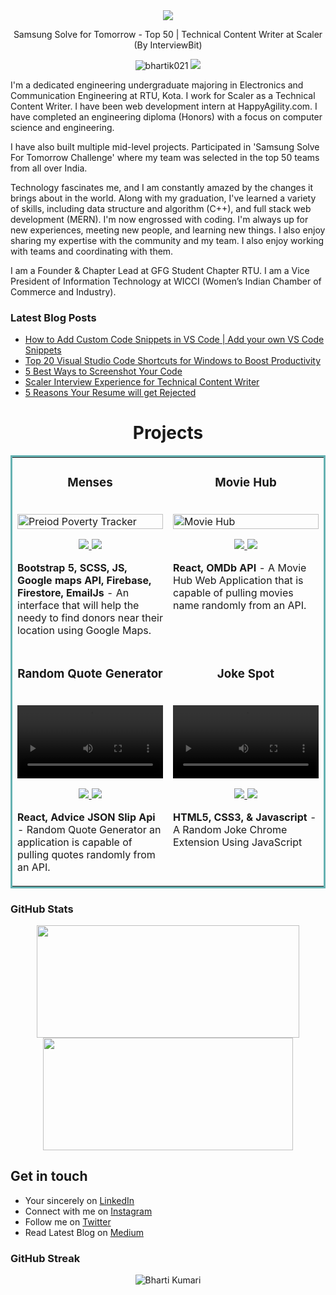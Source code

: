 <div align="center">
     <img src="https://readme-typing-svg.herokuapp.com?color=%236FDA44&size=32&center=true&vCenter=true&width=600&height=50&lines=Hi+👋,+I'm+Bharti;Web+Developer;Blogger"/>
</div>

<p align="center">
  Samsung Solve for Tomorrow - Top 50 | Technical Content Writer at Scaler (By InterviewBit)
</p>   

<p align="center">  
 <img src="https://komarev.com/ghpvc/?username=bhartik021&color=green" alt="bhartik021" />
 <img src="https://img.shields.io/github/followers/bhartik021?label=followers&style=social"/>
</p>
 
I'm a dedicated engineering undergraduate majoring in Electronics and Communication Engineering at RTU, Kota. I work for Scaler as a Technical Content Writer. I have been web development intern at HappyAgility.com. I have completed an engineering diploma (Honors) with a focus on computer science and engineering.

I have also built multiple mid-level projects. Participated in 'Samsung Solve For Tomorrow Challenge' where my team was selected in the top 50 teams from all over India.

Technology fascinates me, and I am constantly amazed by the changes it brings about in the world. Along with my graduation, I've learned a variety of skills, including data structure and algorithm (C++), and full stack web development (MERN). I'm now engrossed with coding. I'm always up for new experiences, meeting new people, and learning new things. I also enjoy sharing my expertise with the community and my team. I also enjoy working with teams and coordinating with them.

I am a Founder & Chapter Lead at GFG Student Chapter RTU. I am a Vice President of Information Technology at WICCI (Women’s Indian Chamber of Commerce and Industry).

### Latest Blog Posts

<!-- BLOG-POST-LIST:START -->
- [How to Add Custom Code Snippets in VS Code | Add your own VS Code Snippets](https://medium.com/@bhartik021/how-to-add-custom-code-snippets-in-vs-code-add-your-own-vs-code-snippets-6d37d70af24f)
- [Top 20 Visual Studio Code Shortcuts for Windows to Boost Productivity](https://medium.com/@bhartik021/top-20-visual-studio-code-shortcuts-for-windows-to-boost-productivity-231d18d2b1a3)
- [5 Best Ways to Screenshot Your Code](https://medium.com/@bhartik021/5-best-ways-to-screenshot-your-code-74459471a25f)
- [Scaler Interview Experience for Technical Content Writer](https://medium.com/@bhartik021/scaler-interview-experience-for-technical-content-writer-646b38394416)
- [5 Reasons Your Resume will get Rejected](https://medium.com/@bhartik021/5-reasons-your-resume-will-get-rejected-cc78993c1343)
<!-- BLOG-POST-LIST:END -->

<!--
### Languages and Tools 

<table>
<tr>
    <td align='center'>
        <img src="https://raw.githubusercontent.com/devicons/devicon/master/icons/c/c-original.svg" alt="c" width="80">
    </td>
    <td align='center'>
         <img src="https://raw.githubusercontent.com/devicons/devicon/0d6c64dbbf311879f7d563bfc3ccf559f9ed111c/icons/cplusplus/cplusplus-original.svg" width="80">
    </td>
    <td align='center'>
        <img src="https://www.vectorlogo.zone/logos/w3_html5/w3_html5-ar21.svg">
    </td>
    <td align='center'>
        <img src="https://raw.githubusercontent.com/devicons/devicon/0d6c64dbbf311879f7d563bfc3ccf559f9ed111c/icons/css3/css3-original-wordmark.svg" width="80">
    </td>
    <td align='center'>
        <img src="https://raw.githubusercontent.com/detain/svg-logos/780f25886640cef088af994181646db2f6b1a3f8/svg/javascript.svg" width="80">
    </td>
    <td align='center'>
        <img src="https://user-images.githubusercontent.com/75694208/172817041-1df89dcf-8d12-4ec9-87b8-31630235fe61.png" width="80">
    </td>
</tr>
<tr>
    <td>
       <img src="https://user-images.githubusercontent.com/75694208/172817041-1df89dcf-8d12-4ec9-87b8-31630235fe61.png" width="80">
    </td>
    <td align='center'>
        <img src="https://user-images.githubusercontent.com/75694208/172817899-88ada0a5-aca7-496f-996e-05a610a93367.png" width="80">
    <td align='center'>
        <img src="https://user-images.githubusercontent.com/75694208/172818360-a58681c2-2f26-4fd7-a2e8-1e223fd1540b.png" width="80">
    </td>
    <td align='center'>
        <img src="https://www.vectorlogo.zone/logos/json/json-ar21.svg">
    </td>
    <td align='center'>
         <img src="https://www.vectorlogo.zone/logos/git-scm/git-scm-ar21.svg">
    </td>
</tr>
</table>
-->


<h1 align="center">Projects</h1>
<table bordercolor="#66b2b2">
  
  <tr>
    <td width="50%" valign="top">
      <h3 align="center">Menses</h3>
        <br />
        <a target="_blank" href="https://aniruddhasoni.github.io/Menses-Period-Poverty-Tracker/">
            <img src="https://user-images.githubusercontent.com/75694208/212263532-905373bb-8705-40a8-90d6-5f1f0cd9768e.png" width="100%" alt="Preiod Poverty Tracker"/>
        </a>
        <br />
        <p align="center">
          
  <a href="https://github.com/AniruddhaSoni/Menses-Period-Poverty-Tracker" target="_blank">
    <img src="https://img.shields.io/static/v1?label=|&message=REPO&color=23555f&style=plastic&logo=github&logo-color=white"/>
  </a>  
  <a href="https://aniruddhasoni.github.io/Menses-Period-Poverty-Tracker/" target="_blank">
    <img src="https://img.shields.io/static/v1?label=|&message=WEBSITE&color=cdf998&style=plastic&logo=wordpress&logo-color=white"/>
  </a>
      </p>
        <p><strong>Bootstrap 5, SCSS, JS, Google maps API, Firebase, Firestore, EmailJs</strong> - An interface that will help the needy to find donors near their location using Google Maps.</p>
    </td>
    <td width="50%" valign="top">
      <h3 align="center">Movie Hub</h3>
        <br />
      <a target="_blank" href="https://movie-hub-sepia.vercel.app/">
            <img src="https://user-images.githubusercontent.com/75694208/212264302-0c825ef9-8a87-47c6-8b1c-857ca18222c2.png" width="100%"  alt="Movie Hub"/>
        </a>
        <br />
        <p align="center">
          
  <a href="https://github.com/bhartik021/movie-hub" target="_blank">
    <img src="https://img.shields.io/static/v1?label=|&message=REPO&color=23555f&style=plastic&logo=github&logo-color=white"/>
  </a>
  <a href="https://movie-hub-sepia.vercel.app/" target="_blank">
    <img src="https://img.shields.io/static/v1?label=|&message=WEBSITE&color=cdf998&style=plastic&logo=wordpress&logo-color=white"/>
  </a>
      </p>
        <p><strong>React, OMDb API</strong> - A Movie Hub Web Application that is capable of pulling movies name randomly from an API.</p>
    </td>
  </tr>
  
  <tr>
    <td width="50%" valign="top">
      <h3 align="center">Random Quote Generator</h3>
      <br />
        <a target="_blank" href="https://quote-generator-sage.vercel.app/">
          <video src="https://user-images.githubusercontent.com/75694208/143529674-2444b198-fcb9-4738-83b0-47bcab260276.mp4
" width="100%" alt="Quote Generator"/>
        </a>
      <br />
        <p align="center">
  <a href="https://github.com/CharlesCreativeContent/Portfolio2021" target="_blank">
    <img src="https://img.shields.io/static/v1?label=|&message=REPO&color=23555f&style=plastic&logo=github&logo-color=white"/>
  </a>
  <a href="https://quote-generator-sage.vercel.app/" target="_blank">
    <img src="https://img.shields.io/static/v1?label=|&message=WEBSITE&color=cdf998&style=plastic&logo=wordpress&logo-color=white"/>
  </a>
      </p>
        <p><strong>React, Advice JSON Slip Api</strong> - Random Quote Generator an application is capable of pulling quotes randomly from an API.</p>
    </td>
    <td width="50%" valign="top">
      <h3 align="center">Joke Spot</h3>
        <br />
        <a target="_blank" href="https://github.com/bhartik021/JokeSpot">
          <video src="https://user-images.githubusercontent.com/75694208/143527776-93c6e1e7-3f6e-4618-8d0b-666295952c37.mp4" width="100%" alt="Joke Spot"/>
        </a>
        <br />
        <p align="center">
          
  <a href="https://github.com/bhartik021/JokeSpot" target="_blank">
    <img src="https://img.shields.io/static/v1?label=|&message=REPO&color=23555f&style=plastic&logo=github&logo-color=white"/>
  </a>
  <a href="https://github.com/bhartik021/JokeSpot" target="_blank">
    <img src="https://img.shields.io/static/v1?label=|&message=WEBSITE&color=cdf998&style=plastic&logo=wordpress&logo-color=white"/>
  </a>
      </p>
        <p><strong>HTML5, CSS3, & Javascript</strong> - A Random Joke Chrome Extension Using JavaScript</p>
    </td>
  </tr>
</table>




### GitHub Stats 

<div>
<p align="center">
<a href="https://github.com/bhartik021">
<img height="180em" width="420em" src="https://github-readme-stats-eight-theta.vercel.app/api?username=bhartik021&show_icons=true&theme=algolia&include_all_commits=true&count_private=true"/>
<img height="180em" width="400em" src="https://github-readme-stats-eight-theta.vercel.app/api/top-langs/?username=bhartik021&layout=compact&langs_count=8&theme=algolia"/>
</a>
</p> 
</div> 


## Get in touch

- Your sincerely on [LinkedIn](https://www.linkedin.com/in/bhartik021/)
- Connect with me on [Instagram](https://www.instagram.com/bhartik021/)
- Follow me on [Twitter](https://twitter.com/bhartik021)
- Read Latest Blog on [Medium](https://medium.com/@bhartik021)

### GitHub Streak

<div>
<p align ="center">
<img align="center" src="https://github-readme-streak-stats.herokuapp.com/?user=bhartik021&theme=chartreuse-dark" alt="Bharti Kumari" />
</p>
</div>
